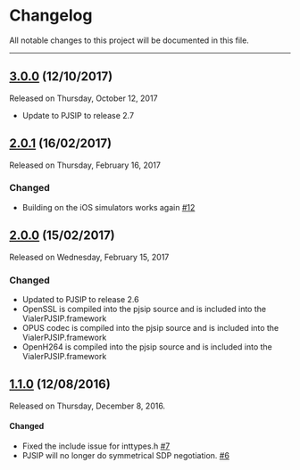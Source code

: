 # Changelog
All notable changes to this project will be documented in this file.

---

## [3.0.0](https://github.com/VoIPGRID/Vialer-pjsop-iOS/tree/3.0.0) (12/10/2017)
Released on Thursday, October 12, 2017
* Update to PJSIP to release 2.7

## [2.0.1](https://github.com/VoIPGRID/Vialer-pjsip-iOS/tree/2.0.1) (16/02/2017)
Released on Thursday, February 16, 2017

### Changed
* Building on the iOS simulators works again [#12](https://github.com/VoIPGRID/Vialer-pjsip-iOS/issues/12)

## [2.0.0](https://github.com/VoIPGRID/Vialer-pjsip-iOS/tree/2.0.0) (15/02/2017)
Released on Wednesday, February 15, 2017

### Changed
* Updated to PJSIP to release 2.6
* OpenSSL is compiled into the pjsip source and is included into the VialerPJSIP.framework
* OPUS codec is compiled into the pjsip source and is included into the VialerPJSIP.framework
* OpenH264 is compiled into the pjsip source and is included into the VialerPJSIP.framework

## [1.1.0](https://github.com/VoIPGRID/Vialer-pjsip-iOS/tree/1.1.0) (12/08/2016)
Released on Thursday, December 8, 2016.

#### Changed
* Fixed the include issue for inttypes.h [#7](https://github.com/VoIPGRID/Vialer-pjsip-iOS/pull/7)
* PJSIP will no longer do symmetrical SDP negotiation. [#6](https://github.com/VoIPGRID/Vialer-pjsip-iOS/pull/6)
